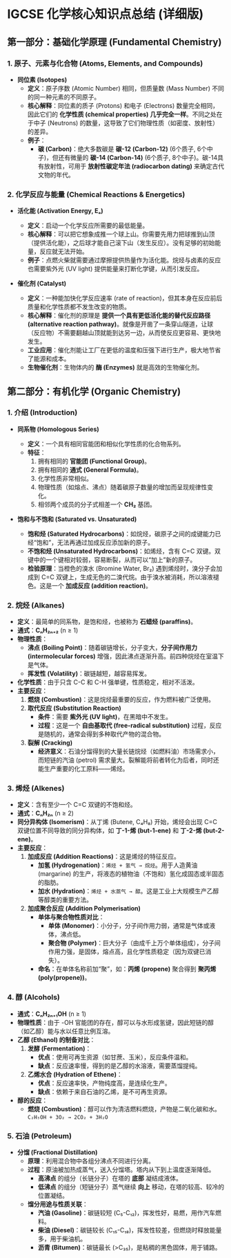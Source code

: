 # IGCSE 化学核心知识点总结 (详细版)

## 第一部分：基础化学原理 (Fundamental Chemistry)

### 1. 原子、元素与化合物 (Atoms, Elements, and Compounds)

*   **同位素 (Isotopes)**
    *   **定义**：原子序数 (Atomic Number) 相同，但质量数 (Mass Number) 不同的同一种元素的不同原子。
    *   **核心解释**：同位素的质子 (Protons) 和电子 (Electrons) 数量完全相同，因此它们的 **化学性质 (chemical properties) 几乎完全一样**。不同之处在于中子 (Neutrons) 的数量，这导致了它们物理性质（如密度、放射性）的差异。
    *   **例子**：
        *   **碳 (Carbon)**：绝大多数碳是 **碳-12 (Carbon-12)** (6个质子, 6个中子)，但还有微量的 **碳-14 (Carbon-14)** (6个质子, 8个中子)。碳-14具有放射性，可用于 **放射性碳定年法 (radiocarbon dating)** 来确定古代文物的年代。

### 2. 化学反应与能量 (Chemical Reactions & Energetics)

*   **活化能 (Activation Energy, Eₐ)**
    *   **定义**：启动一个化学反应所需要的最低能量。
    *   **核心解释**：可以把它想象成推一个球上山。你需要先用力把球推到山顶（提供活化能），之后球才能自己滚下山（发生反应）。没有足够的初始能量，反应就无法开始。
    *   **例子**：点燃火柴就需要通过摩擦提供热量作为活化能。烷烃与卤素的反应也需要紫外光 (UV light) 提供能量来打断化学键，从而引发反应。

*   **催化剂 (Catalyst)**
    *   **定义**：一种能加快化学反应速率 (rate of reaction)，但其本身在反应前后质量和化学性质都不发生改变的物质。
    *   **核心解释**：催化剂的原理是 **提供一个具有更低活化能的替代反应路径 (alternative reaction pathway)**。就像是开凿了一条穿山隧道，让球（反应物）不需要翻越山顶就能到达另一边，从而使反应更容易、更快地发生。
    *   **工业应用**：催化剂能让工厂在更低的温度和压强下进行生产，极大地节省了能源和成本。
    *   **生物催化剂**：生物体内的 **酶 (Enzymes)** 就是高效的生物催化剂。

## 第二部分：有机化学 (Organic Chemistry)

### 1. 介绍 (Introduction)

*   **同系物 (Homologous Series)**
    *   **定义**：一个具有相同官能团和相似化学性质的化合物系列。
    *   **特征**：
        1.  拥有相同的 **官能团 (Functional Group)**。
        2.  拥有相同的 **通式 (General Formula)**。
        3.  化学性质非常相似。
        4.  物理性质（如熔点、沸点）随着碳原子数量的增加而呈现规律性变化。
        5.  相邻两个成员的分子式相差一个 **CH₂** 基团。

*   **饱和与不饱和 (Saturated vs. Unsaturated)**
    *   **饱和烃 (Saturated Hydrocarbons)**：如烷烃，碳原子之间的成键能力已经“饱和”，无法再通过加成反应添加新的原子。
    *   **不饱和烃 (Unsaturated Hydrocarbons)**：如烯烃，含有 C=C 双键。双键中的一个键相对较弱，容易断裂，从而可以“加上”新的原子。
    *   **检验原理**：当橙色的溴水 (Bromine Water, Br₂) 遇到烯烃时，溴分子会加成到 C=C 双键上，生成无色的二溴代烷。由于溴水被消耗，所以溶液褪色。这是一个 **加成反应 (addition reaction)**。

### 2. 烷烃 (Alkanes)

*   **定义**：最简单的同系物，是饱和烃，也被称为 **石蜡烃 (paraffins)**。
*   **通式**：**CₙH₂ₙ₊₂** (n ≥ 1)
*   **物理性质**：
    *   **沸点 (Boiling Point)**：随着碳链增长，分子变大，**分子间作用力 (intermolecular forces)** 增强，因此沸点逐渐升高。前四种烷烃在室温下是气体。
    *   **挥发性 (Volatility)**：碳链越短，越容易挥发。
*   **化学性质**：由于只含 C-C 和 C-H 强单键，性质稳定，相对不活泼。
*   **主要反应**：
    1.  **燃烧 (Combustion)**：这是烷烃最重要的反应，作为燃料被广泛使用。
    2.  **取代反应 (Substitution Reaction)**
        *   **条件**：需要 **紫外光 (UV light)**，在黑暗中不发生。
        *   **过程**：这是一个 **自由基取代 (free-radical substitution)** 过程，反应是随机的，通常会得到多种取代产物的混合物。
    3.  **裂解 (Cracking)**
        *   **经济意义**：石油分馏得到的大量长链烷烃（如燃料油）市场需求小，而短链的汽油 (petrol) 需求量大。裂解能将前者转化为后者，同时还能生产重要的化工原料——烯烃。

### 3. 烯烃 (Alkenes)

*   **定义**：含有至少一个 C=C 双键的不饱和烃。
*   **通式**：**CₙH₂ₙ** (n ≥ 2)
*   **同分异构体 (Isomerism)**：从丁烯 (Butene, C₄H₈) 开始，烯烃会出现 C=C 双键位置不同导致的同分异构体，如 **丁-1-烯 (but-1-ene)** 和 **丁-2-烯 (but-2-ene)**。
*   **主要反应**：
    1.  **加成反应 (Addition Reactions)**：这是烯烃的特征反应。
        *   **加氢 (Hydrogenation)**：`烯烃 + 氢气 → 烷烃`。用于人造黄油 (margarine) 的生产，将液态的植物油（不饱和）氢化成固态或半固态的脂肪。
        *   **加水 (Hydration)**：`烯烃 + 水蒸气 → 醇`。这是工业上大规模生产乙醇等醇类的重要方法。
    2.  **加成聚合反应 (Addition Polymerisation)**
        *   **单体与聚合物性质对比**：
            *   **单体 (Monomer)**：小分子，分子间作用力弱，通常是气体或液体，沸点低。
            *   **聚合物 (Polymer)**：巨大分子（由成千上万个单体组成），分子间作用力强，是固体，熔点高，且化学性质稳定（因为双键已消失）。
        *   **命名**：在单体名称前加“聚”，如：**丙烯 (propene)** 聚合得到 **聚丙烯 (poly(propene))**。

### 4. 醇 (Alcohols)

*   **通式**：**CₙH₂ₙ₊₁OH** (n ≥ 1)
*   **物理性质**：由于 -OH 官能团的存在，醇可以与水形成氢键，因此短链的醇（如乙醇）能与水以任意比例互溶。
*   **乙醇 (Ethanol) 的制备对比**：
    1.  **发酵 (Fermentation)**：
        *   **优点**：使用可再生资源（如甘蔗、玉米），反应条件温和。
        *   **缺点**：反应速率慢，得到的是乙醇的水溶液，需要蒸馏提纯。
    2.  **乙烯水合 (Hydration of Ethene)**：
        *   **优点**：反应速率快，产物纯度高，是连续化生产。
        *   **缺点**：依赖于来自石油的乙烯，是不可再生资源。
*   **醇的反应**：
    *   **燃烧 (Combustion)**：醇可以作为清洁燃料燃烧，产物是二氧化碳和水。`C₂H₅OH + 3O₂ → 2CO₂ + 3H₂O`

### 5. 石油 (Petroleum)

*   **分馏 (Fractional Distillation)**
    *   **原理**：利用混合物中各组分沸点不同进行分离。
    *   **过程**：原油被加热成蒸气，送入分馏塔。塔内从下到上温度逐渐降低。
        *   **高沸点** 的组分（长链分子）在塔的 **底部** 凝结成液体。
        *   **低沸点** 的组分（短链分子）蒸气继续 **向上** 移动，在塔的较高、较冷的位置凝结。
    *   **馏分用途与性质关联**：
        *   **汽油 (Gasoline)**：碳链较短 (C₅-C₁₂)，挥发性好，易燃，用作汽车燃料。
        *   **柴油 (Diesel)**：碳链较长 (C₁₅-C₁₈)，挥发性较差，但燃烧时释放能量多，用于柴油机。
        *   **沥青 (Bitumen)**：碳链最长 (>C₃₅)，是粘稠的黑色固体，用于铺路。